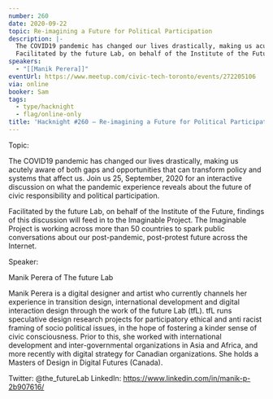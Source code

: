 ```yaml
---
number: 260
date: 2020-09-22
topic: Re-imagining a Future for Political Participation
description: |-
  The COVID19 pandemic has changed our lives drastically, making us acutely aware of both gaps and opportunities that can transform policy and systems that affect us. Join us 25, September, 2020 for an interactive discussion on what the pandemic experience reveals about the future of civic responsibility and political participation.
  Facilitated by the future Lab, on behalf of the Institute of the Future, findings of this discussion will feed in to the Imaginable Project. The Imaginable Project is working across more than 50 countries to spark public conversations about our post-pandemic, post-protest future across the Internet.
speakers:
  - "[[Manik Perera]]"
eventUrl: https://www.meetup.com/civic-tech-toronto/events/272205106
via: online
booker: Sam
tags:
  - type/hacknight
  - flag/online-only
title: 'Hacknight #260 – Re-imagining a Future for Political Participation'
---
```


Topic:

The COVID19 pandemic has changed our lives drastically, making us acutely aware of both gaps and opportunities that can transform policy and systems that affect us. Join us 25, September, 2020 for an interactive discussion on what the pandemic experience reveals about the future of civic responsibility and political participation.

Facilitated by the future Lab, on behalf of the Institute of the Future, findings of this discussion will feed in to the Imaginable Project. The Imaginable Project is working across more than 50 countries to spark public conversations about our post-pandemic, post-protest future across the Internet.

Speaker:

Manik Perera of The future Lab

Manik Perera is a digital designer and artist who currently channels her experience in transition design, international development and digital interaction design through the work of the future Lab (tfL). tfL runs speculative design research projects for participatory ethical and anti racist framing of socio political issues, in the hope of fostering a kinder sense of civic consciousness. Prior to this, she worked with international development and inter-governmental organizations in Asia and Africa, and more recently with digital strategy for Canadian organizations. She holds a Masters of Design in Digital Futures (Canada).

Twitter: @the_futureLab
LinkedIn: https://www.linkedin.com/in/manik-p-2b907616/
